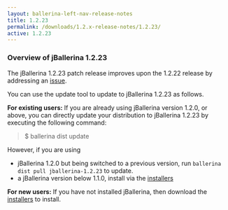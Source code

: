 ```yaml
---
layout: ballerina-left-nav-release-notes
title: 1.2.23
permalink: /downloads/1.2.x-release-notes/1.2.23/
active: 1.2.23
---
```


### Overview of jBallerina 1.2.23

The jBallerina 1.2.23 patch release improves upon the 1.2.22 release by addressing an [issue](https://github.com/ballerina-platform/ballerina-standard-library/issues/2439).

You can use the update tool to update to jBallerina 1.2.23 as follows.

**For existing users:**
If you are already using jBallerina version 1.2.0, or above, you can directly update your distribution to jBallerina 1.2.23 by executing the following command:

> $ ballerina dist update

However, if you are using

- jBallerina 1.2.0 but being switched to a previous version, run `ballerina dist pull jballerina-1.2.23` to update.
- a jBallerina version below 1.1.0, install via the [installers](https://ballerina.io/downloads/)

**For new users:**
If you have not installed jBallerina, then download the [installers](https://ballerina.io/downloads/) to install.

<style>.cGitButtonContainer, .cBallerinaTocContainer {display:none;}</style>



